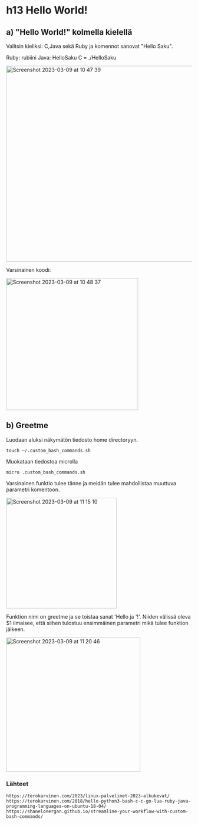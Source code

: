 # h13 Hello World!

## a) "Hello World!" kolmella kielellä

Valitsin kieliksi: C,Java sekä Ruby ja komennot sanovat "Hello Saku".

Ruby: rubiini
Java: HelloSaku
C = ./HelloSaku

<img width="531" alt="Screenshot 2023-03-09 at 10 47 39" src="https://user-images.githubusercontent.com/120730231/223969365-7c3cba13-db58-431c-8a87-e08ca2d1f4ba.png">

Varsinainen koodi:

<img width="358" alt="Screenshot 2023-03-09 at 10 48 37" src="https://user-images.githubusercontent.com/120730231/223969424-b30e80da-f452-4f74-afa7-7e0d606137a4.png">

## b) Greetme

Luodaan aluksi näkymätön tiedosto home directoryyn.

    touch ~/.custom_bash_commands.sh
    
Muokataan tiedostoa microlla

    micro .custom_bash_commands.sh
    
Varsinainen funktio tulee tänne ja meidän tulee mahdollistaa muuttuva parametri komentoon.

<img width="300" alt="Screenshot 2023-03-09 at 11 15 10" src="https://user-images.githubusercontent.com/120730231/223975728-eb468d67-ed96-4092-bde7-980b35478985.png">

Funktion nimi on greetme ja se toistaa sanat 'Hello ja '!'. Niiden välissä oleva $1 ilmaisee, että siihen tulostuu ensimmäinen parametri mikä tulee funktion jälkeen.


<img width="364" alt="Screenshot 2023-03-09 at 11 20 46" src="https://user-images.githubusercontent.com/120730231/223977197-245be2a7-bf09-487b-a7a1-6243ddf5f049.png">


### Lähteet

    https://terokarvinen.com/2023/linux-palvelimet-2023-alkukevat/
    https://terokarvinen.com/2018/hello-python3-bash-c-c-go-lua-ruby-java-programming-languages-on-ubuntu-18-04/
    https://shanelonergan.github.io/streamline-your-workflow-with-custom-bash-commands/
